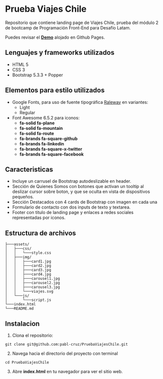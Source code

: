 #  Prueba Viajes Chile 

Repositorio que contiene landing page de Viajes Chile, prueba del módulo 2 de bootcamp de Programación Front-End para Desafío Latam. 

Puedes revisar el **[Demo](https://pabl-cruz.github.io/PruebaViajesChile/)** alojado en Github Pages. 


## Lenguajes y frameworks utilizados

- HTML 5
- CSS 3
- Bootstrap 5.3.3 + Popper

## Elementos para estilo utilizados

- Google Fonts, para uso de fuente tipográfica [Raleway](https://fonts.google.com/specimen/Raleway) en variantes:
  - Light
  - Regular
- Font Awesome 6.5.2 para iconos:
  - **fa-solid fa-plane**
  - **fa-solid fa-mountain**
  - **fa-solid fa-route**
  - **fa-brands fa-square-github**
  - **fa-brands fa-linkedin**
  - **fa-brands fa-square-x-twitter** 
  - **fa-brands fa-square-facebook**
 
## Caracteristicas

- Incluye un carrusel de Bootstrap autodeslizable en header.
- Sección de Quienes Somos con botones que activan un tooltip al deslizar cursor sobre boton, y que se oculta en vista de dispositivos pequeños.
- Sección Destacados con 4 cards de Bootstrap con imagen en cada una
- Formulario de contacto con dos inputs de texto y textarea.
- Footer con titulo de landing page y enlaces a redes sociales representadas por iconos. 

## Estructura de archivos

```
├───assets/
│   ├───css/
│   │   └───style.css
│   ├───img/
│   │   ├───card1.jpg
│   │   ├───card2.jpg
│   │   ├───card3.jpg
│   │   ├───card4.jpg
│   │   ├───carousel1.jpg
│   │   ├───carousel2.jpg
│   │   ├───carousel3.jpg
│   │   └───viajes.svg
│   └───js/
│       └───script.js
└───index.html
└───README.md

```
## Instalacion

1. Clona el repositorio:
```
git clone git@github.com:pabl-cruz/PruebaViajesChile.git
```
2. Navega hacia el directorio del proyecto con terminal
```
cd PruebaViajesChile
```
3. Abre **index.html** en tu navegador para ver el sitio web.

